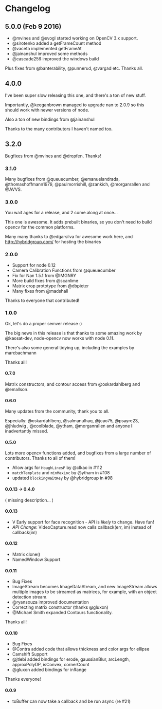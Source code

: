 
# Changelog

## 5.0.0 (Feb 9 2016)

- @mvines and @svogl started working on OpenCV 3.x support.
- @sirotenko added a getFrameCount method
- @vaceta implemented getFrameAt
- @jainanshul improved some methods
- @cascade256 improved the windows build

Plus fixes from @banterability, @punnerud, @vargad  etc. Thanks all.

## 4.0.0

I've been super slow releasing this one, and there's a ton of new stuff.

Importantly, @keeganbrown managed to upgrade nan to 2.0.9 so this should
work with newer versions of node.

Also a ton of new bindings from @jainanshul

Thanks to the many contributors I haven't named too.

## 3.2.0

Bugfixes from @mvines and @dropfen. Thanks!

### 3.1.0
Many bugfixes from @queuecumber, @emanuelandrada, @thomashoffmann1979,
@paulmorrishill, @zankich, @morganrallen and @AVVS.

### 3.0.0

You wait ages for a release, and 2 come along at once...

This one is awesome. It adds prebuilt binaries, so you don't need
to build opencv for the common platforms.

Many many thanks to @edgarsilva for awesome work here, and
http://hybridgroup.com/ for hosting the binaries


### 2.0.0

- Support for node 0.12
- Camera Calibration Functions from @queuecumber
- Fix for Nan 1.5.1 from @IMGNRY
- More build fixes from @scanlime
- Matrix crop prototype from @dbpieter
- Many fixes from @madshall

Thanks to everyone that contributed!


### 1.0.0

Ok, let's do a proper semver release :)

The big news in this release is that thanks to some amazing work by
@kaosat-dev, node-opencv now works with node 0.11.

There's also some general tidying up, including the examples by marcbachmann

Thanks all!

#### 0.7.0

Matrix constructors, and contour access from @oskardahlberg and @emallson.

#### 0.6.0

Many updates from the community, thank you to all.

Especially: @oskardahlberg, @salmanulhaq, @jcao75, @psayre23, @jhludwig
 , @coolblade, @ytham, @morganrallen and anyone I inadvertantly missed.


#### 0.5.0

Lots more opencv functions added, and bugfixes from a large number of
contributors. Thanks to all of them!

- Allow args for `HoughLinesP` by @clkao in #112
- `matchTemplate` and `minMaxLoc` by @ytham in #108
- updated `blockingWaitKey` by @hybridgroup in #98


#### 0.0.13 -> 0.4.0

( missing description... )

#### 0.0.13

- V Early support for face recognition - API is _likely_ to change. Have fun!
- *API Change*: VideoCapture.read now calls callback(err, im) instead of callback(im)

#### 0.0.12
- Matrix clone()
- NamedWindow Support

#### 0.0.11

- Bug Fixes
- ImageStream becomes ImageDataStream, and new ImageStream allows multiple images to be
streamed as matrices, for example, with an object detection stream.
- @ryansouza improved documentation
- Correcting matrix constructor (thanks @gluxon)
- @Michael Smith expanded Contours functionality.

Thanks all!

#### 0.0.10

- Bug Fixes
- @Contra added code that allows thickness and color args for ellipse
- Camshift Support
- @jtlebi added bindings for erode, gaussianBlur, arcLength, approxPolyDP, isConvex, cornerCount
- @gluxon added bindings for inRange

Thanks everyone!

#### 0.0.9

- toBuffer can now take a callback and be run async (re #21)
